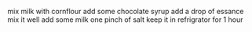 mix milk with cornflour
add some chocolate syrup
add a drop of essance
mix it well
add some milk
one pinch of salt
keep it in refrigrator for 1 hour